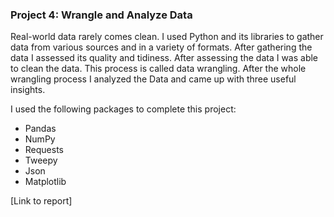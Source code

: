 ### Project 4: Wrangle and Analyze Data
Real-world data rarely comes clean. I used Python and its libraries to gather data from various sources and in a variety of formats. After gathering the data I assessed its quality and tidiness. After assessing the data I was able to clean the data. This process is called data wrangling. After the whole wrangling process I analyzed the Data and came up with three useful insights.

I used the following packages to complete this project:

- Pandas
- NumPy
- Requests
- Tweepy
- Json
- Matplotlib

[Link to report]
